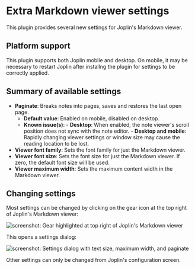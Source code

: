# Extra Markdown viewer settings

This plugin provides several new settings for Joplin's Markdown viewer.

## Platform support

This plugin supports both Joplin mobile and desktop. On mobile, it may be necessary to restart Joplin after installng the plugin for settings to be correctly applied.

## Summary of available settings

- **Paginate**: Breaks notes into pages, saves and restores the last open page.
	- **Default value**: Enabled on mobile, disabled on desktop.
	- **Known issue(s)**:
            - **Desktop**: When enabled, the note viewer's scroll position does not sync with the note editor.
            - **Desktop and mobile**: Rapidly changing viewer settings or window size may cause the reading location to be lost.
- **Viewer font family**: Sets the font family for just the Markdown viewer.
- **Viewer font size**: Sets the font size for just the Markdown viewer. If zero, the default font size will be used.
- **Viewer maximum width**: Sets the maximum content width in the Markdown viewer.

## Changing settings

Most settings can be changed by clicking on the gear icon at the top right of Joplin's Markdown viewer:

![screenshot: Gear highlighted at top right of Joplin's Markdown viewer](https://github.com/user-attachments/assets/6ab058de-67a9-40cb-92eb-a2de551572a2)

This opens a settings dialog:

![screenshot: Settings dialog with text size, maximum width, and paginate](https://github.com/user-attachments/assets/be302fed-15b7-4c6d-b29c-f7432a274e01)

Other settings can only be changed from Joplin's configuration screen.
